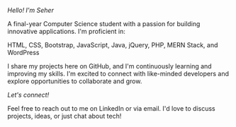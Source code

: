 *Hello! I'm Seher*

A final-year Computer Science student with a passion for building innovative applications. I'm proficient in:

HTML, CSS, Bootstrap, JavaScript, Java, jQuery, PHP, MERN Stack, and WordPress

I share my projects here on GitHub, and I'm continuously learning and improving my skills. I'm excited to connect with like-minded developers and explore opportunities to collaborate and grow.

*Let's connect!*

Feel free to reach out to me on LinkedIn or via email. I'd love to discuss projects, ideas, or just chat about tech!


<!---
seher-github/seher-github is a ✨ special ✨ repository because its `README.md` (this file) appears on your GitHub profile.
You can click the Preview link to take a look at your changes.
--->
